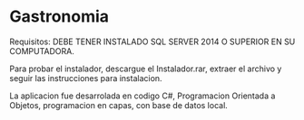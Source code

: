 # Gastronomia

Requisitos: DEBE TENER INSTALADO SQL SERVER 2014 O SUPERIOR EN SU COMPUTADORA.

Para probar el instalador, descargue el Instalador.rar, extraer el archivo y seguir las instrucciones para instalacion.

La aplicacion fue desarrolada en codigo C#, Programacion Orientada a Objetos, programacion en capas, con base de datos local.


